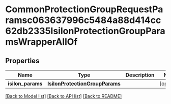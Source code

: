 # CommonProtectionGroupRequestParamsc063637996c5484a88d414cc62db2335IsilonProtectionGroupParamsWrapperAllOf


## Properties
Name | Type | Description | Notes
------------ | ------------- | ------------- | -------------
**isilon_params** | [**IsilonProtectionGroupParams**](IsilonProtectionGroupParams.md) |  | [optional] 

[[Back to Model list]](../README.md#documentation-for-models) [[Back to API list]](../README.md#documentation-for-api-endpoints) [[Back to README]](../README.md)


